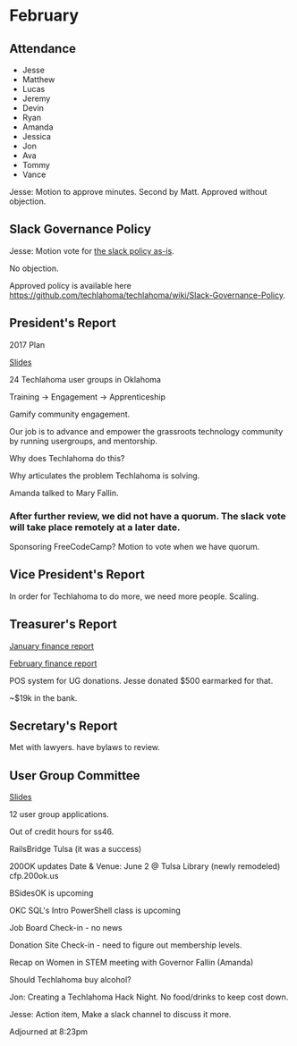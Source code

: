 # February

## Attendance
* Jesse
* Matthew
* Lucas
* Jeremy
* Devin
* Ryan
* Amanda
* Jessica
* Jon
* Ava
* Tommy
* Vance

Jesse: Motion to approve minutes. Second by Matt. Approved without objection.

## Slack Governance Policy

Jesse: Motion vote for [the slack policy as-is](https://github.com/techlahoma/board_meetings/issues/31#issuecomment-269248527).

No objection.

Approved policy is available here https://github.com/techlahoma/techlahoma/wiki/Slack-Governance-Policy.

## President's Report

2017 Plan

[Slides](https://docs.google.com/presentation/d/1m63DLIJ7K4T0tMJtdYMAglUYHjQUWDi5cPKYLi1d6Ic/edit#slide=id.g1cbbef3261_1_10)

24 Techlahoma user groups in Oklahoma

Training -> Engagement -> Apprenticeship

Gamify community engagement.

Our job is to advance and empower the grassroots technology community by running usergroups, and mentorship.

Why does Techlahoma do this?

Why articulates the problem Techlahoma is solving.

Amanda talked to Mary Fallin.

### After further review, we did not have a quorum. The slack vote will take place remotely at a later date.

Sponsoring FreeCodeCamp? Motion to vote when we have quorum.

## Vice President's Report

In order for Techlahoma to do more, we need more people. Scaling.

## Treasurer's Report

[January finance report](https://docs.google.com/presentation/d/1gzt4UWP0nGA1xGZSkcZm6U1Ydh3j2VJmnzt0mJY6fvk/edit?usp=sharing)

[February finance report](https://docs.google.com/presentation/d/1fFfB6oAuziq0ZNawwKqWPyLUXeNU8LiiRu6MGiaNZcY/edit?usp=sharing)

POS system for UG donations. Jesse donated $500 earmarked for that.

~$19k in the bank.

## Secretary's Report

Met with lawyers. have bylaws to review.

## User Group Committee

[Slides](https://docs.google.com/presentation/d/1m63DLIJ7K4T0tMJtdYMAglUYHjQUWDi5cPKYLi1d6Ic/edit#slide=id.g1cb49b4f78_0_440)

12 user group applications.

Out of credit hours for ss46.

RailsBridge Tulsa (it was a success)


200OK updates
Date & Venue: June 2 @ Tulsa Library (newly remodeled)
cfp.200ok.us

BSidesOK is upcoming

OKC SQL's Intro PowerShell class is upcoming

Job Board Check-in - no news

Donation Site Check-in - need to figure out membership levels.

Recap on Women in STEM meeting with Governor Fallin (Amanda)

Should Techlahoma buy alcohol?

Jon: Creating a Techlahoma Hack Night. No food/drinks to keep cost down.

Jesse: Action item, Make a slack channel to discuss it more.


Adjourned at 8:23pm
